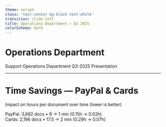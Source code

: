 ```yaml
---
theme: seriph
class: 'text-center bg-black text-white'
transition: slide-left
title: Operations Department — Q3 2025
colorSchema: dark
---
```


# Operations Department

Support Operations Department Q3-2025 Presentation

---

# Time Savings — PayPal & Cards

<div class="text-white/80">Impact on hours per document over time (lower is better)</div>

<TimeSeriesLineChart
  class="mt-8"
  :paypal="[
    { x: '2025-06-01', y: 0.15 },
    { x: '2025-06-15', y: 0.12 },
    { x: '2025-07-01', y: 0.08 },
    { x: '2025-07-15', y: 0.05 },
    { x: '2025-08-01', y: 0.03 },
    { x: '2025-08-31', y: 0.02 },
  ]"
  :cards="[
    { x: '2025-06-01', y: 0.29 },
    { x: '2025-06-15', y: 0.26 },
    { x: '2025-07-01', y: 0.21 },
    { x: '2025-07-15', y: 0.16 },
    { x: '2025-08-01', y: 0.09 },
    { x: '2025-08-31', y: 0.07 },
  ]"
  y-label="Hours per document"
/>

<div class="mt-6 text-sm text-white/70">
  <div>PayPal: 3,682 docs • 9 → 1 min (0.15h → 0.02h)</div>
  <div>Cards: 2,196 docs • 17.5 → 2 min (0.29h → 0.07h)</div>
</div>
